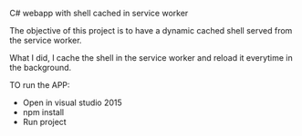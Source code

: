 C# webapp with shell cached in service worker

The objective of this project is to have a dynamic cached shell served from the service worker.

What I did, I cache the shell in the service worker and reload it everytime in the background. 

TO run the APP:
- Open in visual studio 2015
- npm install
- Run project

